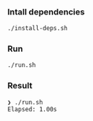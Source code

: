 ### Intall dependencies

```bash
./install-deps.sh
```

### Run

```bash
./run.sh
```

### Result

```
❯ ./run.sh
Elapsed: 1.00s
``` 
